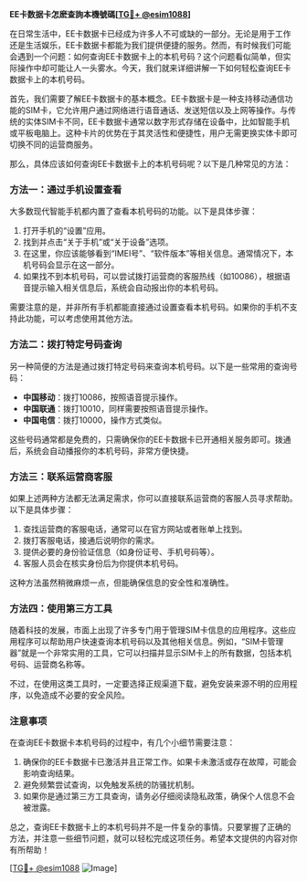**EE卡数据卡怎麽查詢本機號碼[[TG💪+ @esim1088](https://t.me/s/esim1088)]**

在日常生活中，EE卡数据卡已经成为许多人不可或缺的一部分。无论是用于工作还是生活娱乐，EE卡数据卡都能为我们提供便捷的服务。然而，有时候我们可能会遇到一个问题：如何查询EE卡数据卡上的本机号码？这个问题看似简单，但实际操作中却可能让人一头雾水。今天，我们就来详细讲解一下如何轻松查询EE卡数据卡上的本机号码。

首先，我们需要了解EE卡数据卡的基本概念。EE卡数据卡是一种支持移动通信功能的SIM卡，它允许用户通过网络进行语音通话、发送短信以及上网等操作。与传统的实体SIM卡不同，EE卡数据卡通常以数字形式存储在设备中，比如智能手机或平板电脑上。这种卡片的优势在于其灵活性和便捷性，用户无需更换实体卡即可切换不同的运营商服务。

那么，具体应该如何查询EE卡数据卡上的本机号码呢？以下是几种常见的方法：

### 方法一：通过手机设置查看

大多数现代智能手机都内置了查看本机号码的功能。以下是具体步骤：

1. 打开手机的“设置”应用。
2. 找到并点击“关于手机”或“关于设备”选项。
3. 在这里，你应该能够看到“IMEI号”、“软件版本”等相关信息。通常情况下，本机号码会显示在这一部分。
4. 如果找不到本机号码，可以尝试拨打运营商的客服热线（如10086），根据语音提示输入相关信息后，系统会自动报出你的本机号码。

需要注意的是，并非所有手机都能直接通过设置查看本机号码。如果你的手机不支持此功能，可以考虑使用其他方法。

### 方法二：拨打特定号码查询

另一种简便的方法是通过拨打特定号码来查询本机号码。以下是一些常用的查询号码：

- **中国移动**：拨打10086，按照语音提示操作。
- **中国联通**：拨打10010，同样需要按照语音提示操作。
- **中国电信**：拨打10000，操作方式类似。

这些号码通常都是免费的，只需确保你的EE卡数据卡已开通相关服务即可。拨通后，系统会自动播报你的本机号码，非常方便快捷。

### 方法三：联系运营商客服

如果上述两种方法都无法满足需求，你可以直接联系运营商的客服人员寻求帮助。以下是具体步骤：

1. 查找运营商的客服电话，通常可以在官方网站或者账单上找到。
2. 拨打客服电话，接通后说明你的需求。
3. 提供必要的身份验证信息（如身份证号、手机号码等）。
4. 客服人员会在核实身份后为你提供本机号码。

这种方法虽然稍微麻烦一点，但能确保信息的安全性和准确性。

### 方法四：使用第三方工具

随着科技的发展，市面上出现了许多专门用于管理SIM卡信息的应用程序。这些应用程序可以帮助用户快速查询本机号码以及其他相关信息。例如，“SIM卡管理器”就是一个非常实用的工具，它可以扫描并显示SIM卡上的所有数据，包括本机号码、运营商名称等。

不过，在使用这类工具时，一定要选择正规渠道下载，避免安装来源不明的应用程序，以免造成不必要的安全风险。

### 注意事项

在查询EE卡数据卡本机号码的过程中，有几个小细节需要注意：

1. 确保你的EE卡数据卡已激活并且正常工作。如果卡未激活或存在故障，可能会影响查询结果。
2. 避免频繁尝试查询，以免触发系统的防骚扰机制。
3. 如果你是通过第三方工具查询，请务必仔细阅读隐私政策，确保个人信息不会被泄露。

总之，查询EE卡数据卡上的本机号码并不是一件复杂的事情。只要掌握了正确的方法，并注意一些细节问题，就可以轻松完成这项任务。希望本文提供的内容对你有所帮助！

[[TG💪+ @esim1088](https://t.me/s/esim1088) ![Image](https://i.postimg.cc/4NQfJmqS/Snipaste-2025-05-13-00-14-12.png)]